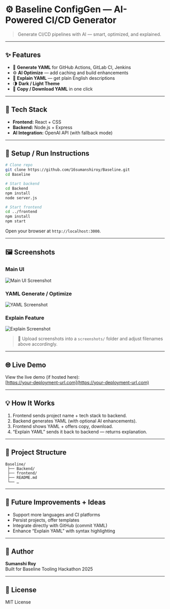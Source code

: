 # ⚙️ Baseline ConfigGen — AI-Powered CI/CD Generator

> Generate CI/CD pipelines with AI — smart, optimized, and explained.

---

## ✨ Features

- 🤖 **Generate YAML** for GitHub Actions, GitLab CI, Jenkins  
- ⚙️ **AI Optimize** — add caching and build enhancements  
- 💬 **Explain YAML** — get plain English descriptions  
- 🌗 **Dark / Light Theme**  
- 📂 **Copy / Download YAML** in one click  

---

## 🧯 Tech Stack

- **Frontend:** React + CSS  
- **Backend:** Node.js + Express  
- **AI Integration:** OpenAI API (with fallback mode)  

---

## 🚀 Setup / Run Instructions

```bash
# Clone repo
git clone https://github.com/16sumanshiroy/Baseline.git
cd Baseline

# Start backend
cd Backend
npm install
node server.js

# Start frontend
cd ../frontend
npm install
npm start
```

Open your browser at `http://localhost:3000`.

---

## 🖼 Screenshots

### Main UI
![Main UI Screenshot](./screenshots/main-ui.png)

### YAML Generate / Optimize
![YAML Screenshot](./screenshots/yaml.png)

### Explain Feature
![Explain Screenshot](./screenshots/explain.png)

> 📌 Upload screenshots into a `screenshots/` folder and adjust filenames above accordingly.

---

## 🌐 Live Demo

View the live demo (if hosted here):  
[https://your-deployment-url.com](https://your-deployment-url.com)

---

## 💡 How It Works

1. Frontend sends project name + tech stack to backend.  
2. Backend generates YAML (with optional AI enhancements).  
3. Frontend shows YAML + offers copy, download.  
4. “Explain YAML” sends it back to backend — returns explanation.  

---

## 🧭 Project Structure

```
Baseline/
 ├── Backend/
 ├── frontend/
 ├── README.md
 └── …
```

---

## 🌟 Future Improvements + Ideas

- Support more languages and CI platforms  
- Persist projects, offer templates  
- Integrate directly with GitHub (commit YAML)  
- Enhance “Explain YAML” with syntax highlighting  

---

## 👤 Author

**Sumanshi Roy**  
Built for Baseline Tooling Hackathon 2025  

---

## 📝 License

MIT License
